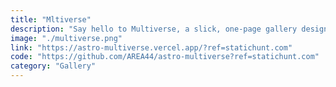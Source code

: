 ```yaml
---
title: "Mltiverse"
description: "Say hello to Multiverse, a slick, one-page gallery design with a fully functional lightbox."
image: "./multiverse.png"
link: "https://astro-multiverse.vercel.app/?ref=statichunt.com"
code: "https://github.com/AREA44/astro-multiverse?ref=statichunt.com"
category: "Gallery"
---
```

